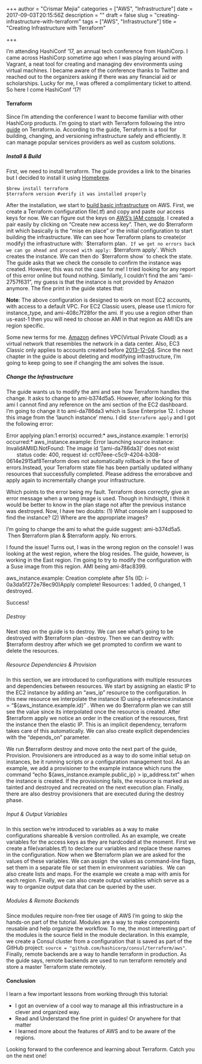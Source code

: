 +++
author = "Crismar Mejia"
categories = ["AWS", "Infrastructure"]
date = 2017-09-03T20:15:56Z
description = ""
draft = false
slug = "creating-infrastructure-with-terraform"
tags = ["AWS", "Infrastructure"]
title = "Creating Infrastructure with Terraform"

+++


I’m attending HashiConf ‘17, an annual tech conference from HashiCorp. I came across HashiCorp sometime ago when I was playing around with Vagrant, a neat tool for creating and managing dev environments using virtual machines. I became aware of the conference thanks to Twitter and reached out to the organizers asking if there was any financial aid or scholarships. Lucky for me, I was offered a complimentary ticket to attend. So here I come HashiConf ‘17!

#### Terraform

Since I’m attending the conference I want to become familiar with other HashiCorp products. I’m going to start with Terraform following the intro [guide](https://www.terraform.io/intro/index.html) on Terraform.io. According to the guide, Terraform is a tool for building, changing, and versioning infrastructure safely and efficiently. It can manage popular services providers as well as custom solutions.

##### Install & Build

First, we need to install terraform. The guide provides a link to the binaries but I decided to install it using [Homebrew](https://brew.sh/).

`$brew install terraform`  
`$terraform version #verify it was installed properly`

After the installation, we start to [build basic infrastructure](https://www.terraform.io/intro/getting-started/build.html) on AWS. First, we create a Terraform configuration file(.tf) and copy and paste our access keys for now. We can figure out the keys on [AWS’s IAM console](https://console.aws.amazon.com/iam/home?#security_credential). I created a pair easily by clicking on “Create new access key”. Then, we do $terraform init which basically is the “mise en place” or the initial configuration to start building the infrastructure. We can see how Terraform plans to create(or modify) the infrastructure with: `$terraform plan`. If we get no errors back we can go ahead and proceed with apply: `$terraform apply`. Which creates the instance. We can then do `$terraform show` to check the state. The guide asks that we check the console to confirm the instance was created. However, this was not the case for me! I tried looking for any report of this error online but found nothing. Similarly, I couldn’t find the ami “ami-2757f631”, my guess is that the instance is not provided by Amazon anymore. The fine print in the guide states that:

**Note**: The above configuration is designed to work on most EC2 accounts, with access to a default VPC. For EC2 Classic users, please use t1.micro for instance_type, and ami-408c7f28for the ami. If you use a region other than us-east-1 then you will need to choose an AMI in that region as AMI IDs are region specific.

Some new terms for me. [Amazon](http://docs.aws.amazon.com/AmazonVPC/latest/UserGuide/VPC_Introduction.html) defines VPC(Virtual Private Cloud) as a virtual network that resembles the network in a data center. Also, EC3 Classic only applies to accounts created before [2013-12-04](http://docs.aws.amazon.com/AWSEC2/latest/UserGuide/using-vpc.html). Since the next chapter in the guide is about deleting and modifying infrastructure, I’m going to keep going to see if changing the ami solves the issue.

##### Change the Infrastructure

The guide wants us to modify the ami and see how Terraform handles the change. It asks to change to ami-b374d5a5. However, after looking for this ami I cannot find any reference on the ami section of the EC2 dashboard. I’m going to change it to ami-da786da3 which is Suse Enterprise 12. I chose this image from the ‘launch instance’ menu. I did` $terraform apply` and I got the following error:

<span style="font-weight: 400;">Error applying plan:</span><span style="font-weight: 400;">1 error(s) occurred:</span><span style="font-weight: 400;">* aws_instance.example: 1 error(s) occurred:</span><span style="font-weight: 400;">* aws_instance.example: Error launching source instance: InvalidAMIID.NotFound: The image id '[ami-da786da3]' does not exist</span><span style="font-weight: 400;">        status code: 400, request id: ccf07eee-c5c9-4204-b308-0614e2915af8</span><span style="font-weight: 400;">Terraform does not automatically rollback in the face of errors.</span><span style="font-weight: 400;">Instead, your Terraform state file has been partially updated with</span><span style="font-weight: 400;">any resources that successfully completed. Please address the error</span><span style="font-weight: 400;">above and apply again to incrementally change your infrastructure.</span>

Which points to the error being my fault. Terraform does correctly give an error message when a wrong image is used. Though in hindsight, I think it would be better to know in the plan stage not after the previous instance was destroyed. Now, I have two doubts: (1) What console am I supposed to find the instance? (2) Where are the appropriate images?

I’m going to change the ami to what the guide suggest: ami-b374d5a5.  Then $terraform plan & $terraform apply. No errors.

I found the issue! Turns out, I was in the wrong region on the console! I was looking at the west region, where the blog resides. The guide, however, is working in the East region. I’m going to try to modify the configuration with a Suse image from this region. AMI being ami-8fac8399.

<span style="font-weight: 400;">aws_instance.example: Creation complete after 51s (ID: i-0a3da5f272e78ec90)</span><span style="font-weight: 400;">Apply complete! Resources: 1 added, 0 changed, 1 destroyed.</span>

<span style="font-weight: 400;">Success!</span>

##### <span style="font-weight: 400;">Destroy</span>

Next step on the guide is to destroy. We can see what’s going to be destroyed with $terraform plan -destroy. Then we can destroy with: $terraform destroy after which we get prompted to confirm we want to delete the resources.

##### <span style="font-weight: 400;">Resource Dependencies & Provision</span>

In this section, we are introduced to configurations with multiple resources and dependencies between resources. We start by assigning an elastic IP to the EC2 instance by adding an “aws_ip” resource to the configuration. In this new resource we interpolate the instance ID using a reference:instance = “${aws_instance.example.id}” . When we do $terraform plan we can still see the value since its interpolated once the resource is created. After $terraform apply we notice an order in the creation of the resources, first the instance then the elastic IP. This is an implicit dependency, terraform takes care of this automatically. We can also create explicit dependencies with the “depends_on” parameter.

We run $terraform destroy and move onto the next part of the guide, Provision. Provisioners are introduced as a way to do some initial setup on instances, be it running scripts or a configuration management tool. As an example, we add a provisioner to the example instance which runs the command “echo ${aws_instance.example.public_ip} > ip_address.txt” when the instance is created. If the provisioning fails, the resource is marked as tainted and destroyed and recreated on the next execution plan. Finally, there are also destroy provisioners that are executed during the destroy phase.

##### <span style="font-weight: 400;">Input & Output Variables</span>

In this section we’re introduced to variables as a way to make configurations shareable & version controlled. As an example, we create variables for the access keys as they are hardcoded at the moment. First we create a file(variables.tf) to declare our variables and replace these names in the configuration. Now when we $terraform plan we are asked for the values of these variables. We can assign  the values as command-line flags, set them in a separate file or set them in environment variables.  We can also create lists and maps. For the example we create a map with amis for each region. Finally, we can also create output variables which serve as a way to organize output data that can be queried by the user.

##### <span style="font-weight: 400;">Modules & Remote Backends</span>

Since modules require non-free tier usage of AWS I’m going to skip the hands-on part of the tutorial. Modules are a way to make components reusable and help organize the workflow. To me, the most interesting part of the modules is the source field in the module declaration. In this example, we create a Consul cluster from a configuration that is saved as part of the GitHub project: `source = "github.com/hashicorp/consul/terraform/aws"`. Finally, remote backends are a way to handle terraform in production. As the guide says, remote backends are used to run terraform remotely and store a master Terraform state remotely.

#### Conclusion

I learn a few important lessons from working through this tutorial:

- I got an overview of a cool way to manage all this infrastructure in a clever and organized way.
- Read and Understand the fine print in guides! Or anywhere for that matter
- I learned more about the features of AWS and to be aware of the regions.

Looking forward to the conference and learning about Terraform. Catch you on the next one!

